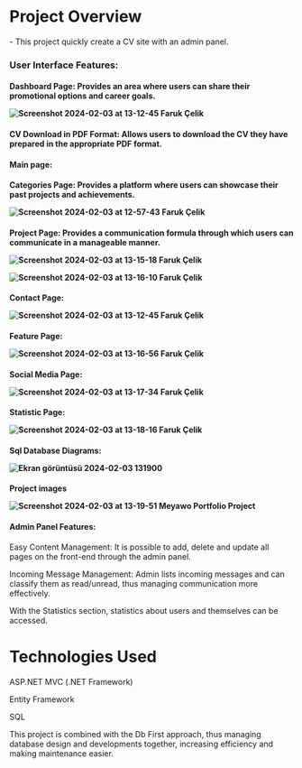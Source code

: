 <h1>Project Overview</h1>
- This project quickly create a CV site with an admin panel.

<h3>User Interface Features:</h3>

<h4>Dashboard Page: Provides an area where users can share their promotional options and career goals.

![Screenshot 2024-02-03 at 13-12-45 Faruk Çelik](https://github.com/Faruk-Celik/MeyawoPortfolio/assets/72822335/e3f024f0-eff7-4a00-8c3f-f4de5ec30825)

<h4>CV Download in PDF Format: Allows users to download the CV they have prepared in the appropriate PDF format.
  
<h4>Main page:


<h4>Categories Page: Provides a platform where users can showcase their past projects and achievements.
  
![Screenshot 2024-02-03 at 12-57-43 Faruk Çelik](https://github.com/Faruk-Celik/MeyawoPortfolio/assets/72822335/3e3fb308-a942-4e98-93f9-55c9ff27e298)

<h4>Project Page: Provides a communication formula through which users can communicate in a manageable manner.

![Screenshot 2024-02-03 at 13-15-18 Faruk Çelik](https://github.com/Faruk-Celik/MeyawoPortfolio/assets/72822335/efa2581d-f0a6-4935-ad24-dbad34cd64d3)

![Screenshot 2024-02-03 at 13-16-10 Faruk Çelik](https://github.com/Faruk-Celik/MeyawoPortfolio/assets/72822335/f24542b4-f8b2-498c-bd76-f23220ccde23)

<h4>Contact Page:

![Screenshot 2024-02-03 at 13-12-45 Faruk Çelik](https://github.com/Faruk-Celik/MeyawoPortfolio/assets/72822335/90494341-9f7a-452a-9bd8-ae91769cb391)

<h4>Feature Page:

![Screenshot 2024-02-03 at 13-16-56 Faruk Çelik](https://github.com/Faruk-Celik/MeyawoPortfolio/assets/72822335/9416f5e4-a437-4266-aa32-0451a9f70e89)

<h4>Social Media Page:

![Screenshot 2024-02-03 at 13-17-34 Faruk Çelik](https://github.com/Faruk-Celik/MeyawoPortfolio/assets/72822335/d0be1677-84c6-49b8-86a0-d164b8e0e6a8)

<h4>Statistic Page:

![Screenshot 2024-02-03 at 13-18-16 Faruk Çelik](https://github.com/Faruk-Celik/MeyawoPortfolio/assets/72822335/7a7038e1-1649-4b2b-9813-cd3bb1a663ad)

<h4>Sql Database Diagrams:
  
![Ekran görüntüsü 2024-02-03 131900](https://github.com/Faruk-Celik/MeyawoPortfolio/assets/72822335/9655c69e-ec60-404a-b86b-71c6394a9595)

<h4>Project images</h>

![Screenshot 2024-02-03 at 13-19-51 Meyawo Portfolio Project](https://github.com/Faruk-Celik/MeyawoPortfolio/assets/72822335/68c924d9-9b48-413d-b678-9d13f46beead)

<h4>Admin Panel Features:</h4>

Easy Content Management: It is possible to add, delete and update all pages on the front-end through the admin panel.

Incoming Message Management: Admin lists incoming messages and can classify them as read/unread, thus managing communication more effectively.

With the Statistics section, statistics about users and themselves can be accessed.

<h1>Technologies Used</h1>

ASP.NET MVC (.NET Framework)

Entity Framework

SQL

This project is combined with the Db First approach, thus managing database design and developments together, increasing efficiency and making maintenance easier.


